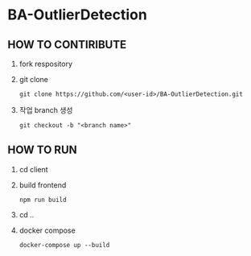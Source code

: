 # BA-OutlierDetection

## HOW TO CONTIRIBUTE

1. fork respository
2. git clone

   `git clone https://github.com/<user-id>/BA-OutlierDetection.git`

3. 작업 branch 생성

   `git checkout -b "<branch name>"`

## HOW TO RUN

1. cd client
2. build frontend

   `npm run build`

3. cd ..
4. docker compose

   `docker-compose up --build`
